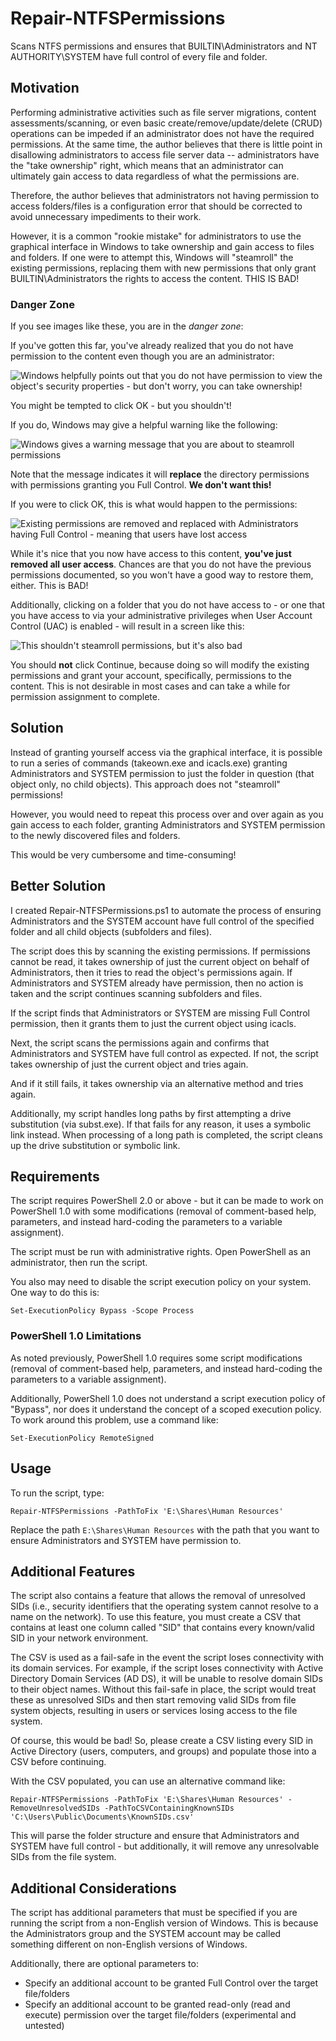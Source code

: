 # Repair-NTFSPermissions

Scans NTFS permissions and ensures that BUILTIN\Administrators and NT AUTHORITY\SYSTEM have full control of every file and folder.

## Motivation

Performing administrative activities such as file server migrations, content assessments/scanning, or even basic create/remove/update/delete (CRUD) operations can be impeded if an administrator does not have the required permissions.
At the same time, the author believes that there is little point in disallowing administrators to access file server data -- administrators have the "take ownership" right, which means that an administrator can ultimately gain access to data regardless of what the permissions are.

Therefore, the author believes that administrators not having permission to access folders/files is a configuration error that should be corrected to avoid unnecessary impediments to their work.

However, it is a common "rookie mistake" for administrators to use the graphical interface in Windows to take ownership and gain access to files and folders.
If one were to attempt this, Windows will "steamroll" the existing permissions, replacing them with new permissions that only grant BUILTIN\Administrators the rights to access the content.
THIS IS BAD!

### Danger Zone

If you see images like these, you are in the *danger zone*:

If you've gotten this far, you've already realized that you do not have permission to the content even though you are an administrator:

![Windows helpfully points out that you do not have permission to view the object's security properties - but don't worry, you can take ownership!](./Docs/Img/Danger-Zone-2.png)

You might be tempted to click OK - but you shouldn't!

If you do, Windows may give a helpful warning like the following:

![Windows gives a warning message that you are about to steamroll permissions](./Docs/Img/About-To-Steamroll-Permissions-2.png)

Note that the message indicates it will **replace** the directory permissions with permissions granting you Full Control.
**We don't want this!**

If you were to click OK, this is what would happen to the permissions:

![Existing permissions are removed and replaced with Administrators having Full Control - meaning that users have lost access](./Docs/Img/Users-Have-Lost-Access.png)

While it's nice that you now have access to this content, **you've just removed all user access**.
Chances are that you do not have the previous permissions documented, so you won't have a good way to restore them, either.
This is BAD!

Additionally, clicking on a folder that you do not have access to - or one that you have access to via your administrative privileges when User Account Control (UAC) is enabled - will result in a screen like this:

![This shouldn't steamroll permissions, but it's also bad](./Docs/Img/About-To-Steamroll-Permissions.png)

You should **not** click Continue, because doing so will modify the existing permissions and grant your account, specifically, permissions to the content.
This is not desirable in most cases and can take a while for permission assignment to complete.

## Solution

Instead of granting yourself access via the graphical interface, it is possible to run a series of commands (takeown.exe and icacls.exe) granting Administrators and SYSTEM permission to just the folder in question (that object only, no child objects).
This approach does not "steamroll" permissions!

However, you would need to repeat this process over and over again as you gain access to each folder, granting Administrators and SYSTEM permission to the newly discovered files and folders.

This would be very cumbersome and time-consuming!

## Better Solution

I created Repair-NTFSPermissions.ps1 to automate the process of ensuring Administrators and the SYSTEM account have full control of the specified folder and all child objects (subfolders and files).

The script does this by scanning the existing permissions.
If permissions cannot be read, it takes ownership of just the current object on behalf of Administrators, then it tries to read the object's permissions again.
If Administrators and SYSTEM already have permission, then no action is taken and the script continues scanning subfolders and files.

If the script finds that Administrators or SYSTEM are missing Full Control permission, then it grants them to just the current object using icacls.

Next, the script scans the permissions again and confirms that Administrators and SYSTEM have full control as expected.
If not, the script takes ownership of just the current object and tries again.

And if it still fails, it takes ownership via an alternative method and tries again.

Additionally, my script handles long paths by first attempting a drive substitution (via subst.exe).
If that fails for any reason, it uses a symbolic link instead.
When processing of a long path is completed, the script cleans up the drive substitution or symbolic link.

## Requirements

The script requires PowerShell 2.0 or above - but it can be made to work on PowerShell 1.0 with some modifications (removal of comment-based help, parameters, and instead hard-coding the parameters to a variable assignment).

The script must be run with administrative rights.
Open PowerShell as an administrator, then run the script.

You also may need to disable the script execution policy on your system.
One way to do this is:

`Set-ExecutionPolicy Bypass -Scope Process`

### PowerShell 1.0 Limitations

As noted previously, PowerShell 1.0 requires some script modifications (removal of comment-based help, parameters, and instead hard-coding the parameters to a variable assignment).

Additionally, PowerShell 1.0 does not understand a script execution policy of "Bypass", nor does it understand the concept of a scoped execution policy.
To work around this problem, use a command like:

`Set-ExecutionPolicy RemoteSigned`

## Usage

To run the script, type:

`Repair-NTFSPermissions -PathToFix 'E:\Shares\Human Resources'`

Replace the path `E:\Shares\Human Resources` with the path that you want to ensure Administrators and SYSTEM have permission to.

## Additional Features

The script also contains a feature that allows the removal of unresolved SIDs (i.e., security identifiers that the operating system cannot resolve to a name on the network).
To use this feature, you must create a CSV that contains at least one column called "SID" that contains every known/valid SID in your network environment.

The CSV is used as a fail-safe in the event the script loses connectivity with its domain services.
For example, if the script loses connectivity with Active Directory Domain Services (AD DS), it will be unable to resolve domain SIDs to their object names.
Without this fail-safe in place, the script would treat these as unresolved SIDs and then start removing valid SIDs from file system objects, resulting in users or services losing access to the file system.

Of course, this would be bad!
So, please create a CSV listing every SID in Active Directory (users, computers, and groups) and populate those into a CSV before continuing.

With the CSV populated, you can use an alternative command like:

`Repair-NTFSPermissions -PathToFix 'E:\Shares\Human Resources' -RemoveUnresolvedSIDs -PathToCSVContainingKnownSIDs 'C:\Users\Public\Documents\KnownSIDs.csv'`

This will parse the folder structure and ensure that Administrators and SYSTEM have full control - but additionally, it will remove any unresolvable SIDs from the file system.

## Additional Considerations

The script has additional parameters that must be specified if you are running the script from a non-English version of Windows.
This is because the Administrators group and the SYSTEM account may be called something different on non-English versions of Windows.

Additionally, there are optional parameters to:

- Specify an additional account to be granted Full Control over the target file/folders
- Specify an additional account to be granted read-only (read and execute) permission over the target file/folders (experimental and untested)
